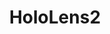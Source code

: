 ---
layout: tag-list
type: tag
title: HoloLens2
slug: hololens2
category: devlog
sidebar: true
description: >
   Algorithm study / Problem solutions
---
